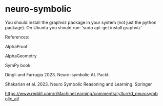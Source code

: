 # neuro-symbolic

You should install the graphviz package in your system (not just the python package). On Ubuntu you should run:
'sudo apt-get install graphviz'

References:

AlphaProof

AlphaGeometry

SymPy book.

Dingli and Farrugia 2023. Neuro-symbolic AI. Packt.

Shakarian et al. 2023. Neuro Symbolic Reasoning and Learning. Springer

https://www.reddit.com/r/MachineLearning/comments/ry3urr/d_neurosymbolic_ai/
